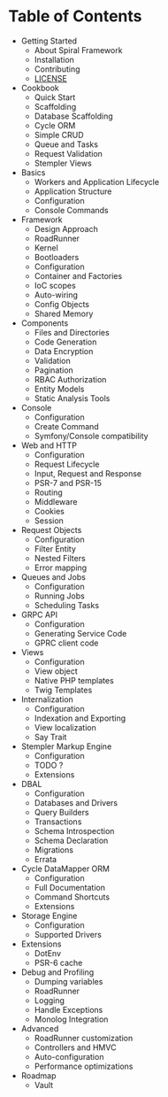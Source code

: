 # Table of Contents

* Getting Started
    * About Spiral Framework
    * Installation
    * Contributing
    * [LICENSE](license.md)
* Cookbook
    * Quick Start
    * Scaffolding
    * Database Scaffolding
    * Cycle ORM
    * Simple CRUD
    * Queue and Tasks
    * Request Validation
    * Stempler Views
* Basics
    * Workers and Application Lifecycle
    * Application Structure
    * Configuration
    * Console Commands
* Framework
    * Design Approach
    * RoadRunner
    * Kernel
    * Bootloaders
    * Configuration
    * Container and Factories    
    * IoC scopes
    * Auto-wiring
    * Config Objects
    * Shared Memory
* Components
    * Files and Directories
    * Code Generation
    * Data Encryption
    * Validation
    * Pagination
    * RBAC Authorization
    * Entity Models
    * Static Analysis Tools
* Console
    * Configuration
    * Create Command
    * Symfony/Console compatibility
* Web and HTTP
    * Configuration
    * Request Lifecycle
    * Input, Request and Response
    * PSR-7 and PSR-15 
    * Routing
    * Middleware
    * Cookies
    * Session
* Request Objects
    * Configuration
    * Filter Entity
    * Nested Filters
    * Error mapping
* Queues and Jobs
    * Configuration
    * Running Jobs
    * Scheduling Tasks
* GRPC API
    * Configuration
    * Generating Service Code
    * GPRC client code
* Views
    * Configuration
    * View object
    * Native PHP templates
    * Twig Templates
* Internalization
    * Configuration
    * Indexation and Exporting
    * View localization
    * Say Trait
* Stempler Markup Engine
    * Configuration
    * TODO ?
    * Extensions
* DBAL
    * Configuration
    * Databases and Drivers
    * Query Builders
    * Transactions
    * Schema Introspection
    * Schema Declaration
    * Migrations
    * Errata
* Cycle DataMapper ORM
    * Configuration
    * Full Documentation
    * Command Shortcuts
    * Extensions       
* Storage Engine 
    * Configuration
    * Supported Drivers
* Extensions
    * DotEnv
    * PSR-6 cache
* Debug and Profiling
    * Dumping variables
    * RoadRunner
    * Logging
    * Handle Exceptions
    * Monolog Integration
* Advanced
    * RoadRunner customization
    * Controllers and HMVC 
    * Auto-configuration
    * Performance optimizations
* Roadmap
    * Vault